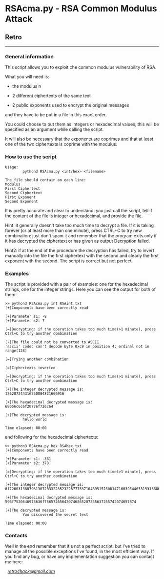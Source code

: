 # RSAcma.py - RSA Common Modulus Attack

## Retro

---

### General information

This script allows you to exploit che common modulus vulnerability of RSA. 

What you will need is:

- the modulus n

- 2 different ciphertexts of the same text 

- 2 public exponents used to encrypt the original messages

and they have to be put in a file in this exact order.

You could choose to put them as integers or hexadecimal values, this will be specified as an argument while calling the script.

It will also be necessary that the exponents are coprimes and that at least one of the two ciphertexts is coprime with the modulus.

### How to use the script

```shell
Usage:
        python3 RSAcma.py <int/hex> <filename>

The file should contain on each line:
Modulus
First Ciphertext
Second Ciphertext
First Exponent
Second Exponent
```

It is pretty accurate and clear to understand: you just call the script, tell if the content of the file is integer or hexadecimal, and provide the file.

Hint: it generally doesn't take too much time to decrypt a file. If it is taking forever (or at least more than one minute), press CTRL+C to try new combination: just don't spam it and remember that the program exits only if it has decrypted the ciphertext or has given as output Decryption failed. 

Hint2: if at the end of the procedure the decryption has failed, try to invert manually into the file the first ciphertext with the second and clearly the first exponent with the second. The script is correct but not perfect.

### Examples

The script is provided with a pair of examples: one for the hexadecimal strings, one for the integer strings. Here you can see the output for both of them:

```shell
>> python3 RSAcma.py int RSAint.txt
[+]Components have been correctly read

[+]Parameter s1: -8
[+]Parameter s2: 7

[=]Decrypting: if the operation takes too much time(>1 minute), press Ctrl+C to try another combination

[-]The file could not be converted to ASCII
'ascii' codec can't decode byte 0xc9 in position 4: ordinal not in range(128)

[=]Trying another combination

[=]Ciphertexts inverted

[=]Decrypting: if the operation takes too much time(>1 minute), press Ctrl+C to try another combination

[+]The integer decrypted message is:
126207244316550804821666916

[+]The hexadecimal decrypted message is:
68656c6c6f20776f726c64

[+]The decrypted message is:
        hello world

Time elapsed: 00:00
```

and following for the hexadecimal ciphertexts:

```shell
>> python3 RSAcma.py hex RSAhex.txt
[+]Components have been correctly read

[+]Parameter s1: -381
[+]Parameter s2: 370

[=]Decrypting: if the operation takes too much time(>1 minute), press Ctrl+C to try another combination

[+]The integer decrypted message is:
617260313807931307283322352322677753710489515280014716039544653153138804

[+]The hexadecimal decrypted message is:
596f7520646973636f766572656420746865207365637265742074657874

[+]The decrypted message is:
        You discovered the secret text

Time elapsed: 00:00
```

### Contacts

Well in the end remember that it's not a perfect script, but I've  tried to manage all the possible exceptions I've found, in the most efficient way. If you find any bug, or have any implementation suggestion you can contact me here:

  *retro4hack@gmail.com*


